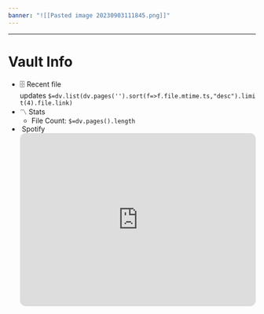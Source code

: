 ```yaml
---
banner: "![[Pasted image 20230903111845.png]]"
---
```


---
# [](https://github.com/TfTHacker/DashboardPlusPlus/blob/master/Dashboard%2B%2B.md#vault-info)Vault Info

- 🗄️ Recent file updates `$=dv.list(dv.pages('').sort(f=>f.file.mtime.ts,"desc").limit(4).file.link)`
- 〽️ Stats
    - File Count: `$=dv.pages().length`
-  Spotify
     <iframe style="border-radius:12px" src="https://open.spotify.com/embed/playlist/5jxLaFQW34ldeTkOlmKcd5?utm_source=generator&theme=0" width="100%" height="352" frameBorder="0" allowfullscreen="" allow="autoplay; clipboard-write; encrypted-media; fullscreen; picture-in-picture" loading="lazy"></iframe>